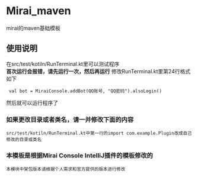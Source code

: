 # Mirai_maven
mirai的maven基础模板
## 使用说明
在src/test/kotiln/RunTerminal.kt里可以测试程序</br>
**首次运行会报错，请先运行一次，然后再运行**
修改RunTerminal.kt里第24行格式如下
```
 val bot = MiraiConsole.addBot(QQ账号, "QQ密码").alsoLogin()
```
然后就可以运行程序了
### 如果更改目录或者类名，请一并修改下面的内容
```
src/test/kotiln/RunTerminal.kt中第一行的import com.example.Plugin改成自己修改的目录或类名
```
### **本模板是根据Mirai Console IntelliJ插件的模板修改的**
`本模块中架包版本请根据个人需求和官方提供的版本进行修改`

